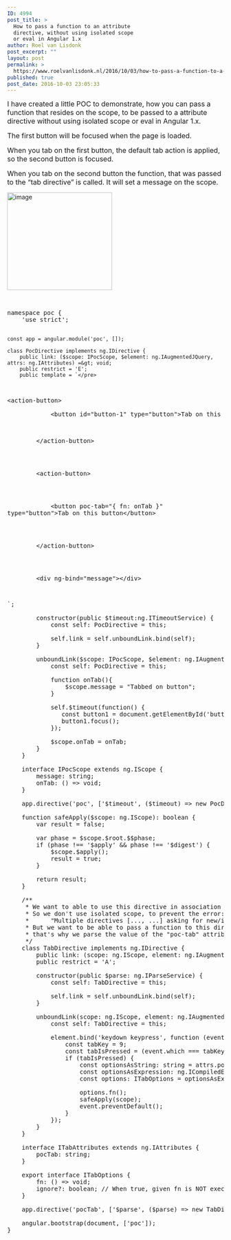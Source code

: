 ```yaml
---
ID: 4994
post_title: >
  How to pass a function to an attribute
  directive, without using isolated scope
  or eval in Angular 1.x
author: Roel van Lisdonk
post_excerpt: ""
layout: post
permalink: >
  https://www.roelvanlisdonk.nl/2016/10/03/how-to-pass-a-function-to-a-attribute-directive-without-using-isolated-scope-or-eval-in-angular-1-x/
published: true
post_date: 2016-10-03 23:05:33
---
```

<p><font size="3"></font></p>  <p><font size="3">I have created a little POC to demonstrate, how you can pass a function that resides on the scope, to be passed to a attribute directive without using isolated scope or eval in Angular 1.x.</font></p>  <p><font size="3">The first button will be focused when the page is loaded.</font></p>  <p><font size="3">When you tab on the first button, the default tab action is applied, so the second button is focused.</font></p>  <p><font size="3">When you tab on the second button the function, that was passed to the “tab directive” is called. It will set a message on the scope.</font>&#160;</p>        <p><a href="https://www.roelvanlisdonk.nl/wp-content/uploads/2016/10/image.png" rel="lightbox"><img title="image" style="margin: 0px; display: inline; background-image: none;" border="0" alt="image" src="https://www.roelvanlisdonk.nl/wp-content/uploads/2016/10/image_thumb.png" width="244" height="227" /></a></p>  <p>&#160; </p>        <pre>namespace poc {
    'use strict';
        
    const app = angular.module('poc', []);

    class PocDirective implements ng.IDirective {
        public link: ($scope: IPocScope, $element: ng.IAugmentedJQuery, attrs: ng.IAttributes) =&gt; void;
        public restrict = 'E';
        public template = `</pre>

<p>&lt;action-button&gt;
  <br />&#160;&#160;&#160;&#160;&#160;&#160;&#160;&#160;&#160;&#160;&#160; &lt;button id=&quot;button-1&quot; type=&quot;button&quot;&gt;Tab on this button&lt;/button&gt;

  <br />&#160;&#160;&#160;&#160;&#160;&#160;&#160; &lt;/action-button&gt;

  <br />&#160;&#160;&#160;&#160;&#160;&#160;&#160; &lt;action-button&gt;

  <br />&#160;&#160;&#160;&#160;&#160;&#160;&#160;&#160;&#160;&#160;&#160; &lt;button poc-tab=&quot;{ fn: onTab }&quot; type=&quot;button&quot;&gt;Tab on this button&lt;/button&gt;

  <br />&#160;&#160;&#160;&#160;&#160;&#160;&#160; &lt;/action-button&gt;

  <br />&#160;&#160;&#160;&#160;&#160;&#160;&#160; &lt;div ng-bind=&quot;message&quot;&gt;&lt;/div&gt;</p>

<pre>`;

        constructor(public $timeout:ng.ITimeoutService) {
            const self: PocDirective = this;
            
            self.link = self.unboundLink.bind(self);
        }

        unboundLink($scope: IPocScope, $element: ng.IAugmentedJQuery, attrs: ng.IAttributes) {
            const self: PocDirective = this;

            function onTab(){
                $scope.message = &quot;Tabbed on button&quot;;
            }
                   
            self.$timeout(function() {
               const button1 = document.getElementById('button-1');
               button1.focus();
            });

            $scope.onTab = onTab;
        }
    }

    interface IPocScope extends ng.IScope {
        message: string;
        onTab: () =&gt; void;
    }

    app.directive('poc', ['$timeout', ($timeout) =&gt; new PocDirective($timeout)]);

    function safeApply($scope: ng.IScope): boolean {
        var result = false;

        var phase = $scope.$root.$$phase;
        if (phase !== '$apply' &amp;&amp; phase !== '$digest') {
            $scope.$apply();
            result = true;
        }

        return result;
    }

    /**
     * We want to able to use this directive in association with other directives on the same element.
     * So we don't use isolated scope, to prevent the error:
     *      &quot;Multiple directives [..., ...] asking for new/isolated scope on: ...&quot;.
     * But we want to be able to pass a function to this directive from outside, 
     * that's why we parse the value of the &quot;poc-tab&quot; attribute.
     */
    class TabDirective implements ng.IDirective {
        public link: (scope: ng.IScope, element: ng.IAugmentedJQuery, attrs: ITabAttributes) =&gt; void;
        public restrict = 'A';

        constructor(public $parse: ng.IParseService) {
            const self: TabDirective = this;

            self.link = self.unboundLink.bind(self);
        }

        unboundLink(scope: ng.IScope, element: ng.IAugmentedJQuery, attrs: ITabAttributes) {
            const self: TabDirective = this;
            
            element.bind('keydown keypress', function (event) {
                const tabKey = 9;
                const tabIsPressed = (event.which === tabKey); 
                if (tabIsPressed) {
                    const optionsAsString: string = attrs.pocTab;
                    const optionsAsExpression: ng.ICompiledExpression = self.$parse(optionsAsString);
                    const options: ITabOptions = optionsAsExpression(scope);

                    options.fn();
                    safeApply(scope);
                    event.preventDefault();
                }
            });
        }
    }

    interface ITabAttributes extends ng.IAttributes {
        pocTab: string;
    }

    export interface ITabOptions {
        fn: () =&gt; void;
        ignore?: boolean; // When true, given fn is NOT executed.
    }

    app.directive('pocTab', ['$parse', ($parse) =&gt; new TabDirective($parse)]);
    
    angular.bootstrap(document, ['poc']);
}




</pre>